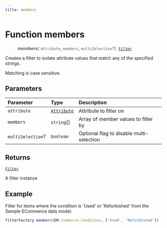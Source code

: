 ```yaml
---
title: members
---
```


# Function members

> **members**(
  `attribute`,
  `members`,
  `multiSelection`?): [`Filter`](../../../interfaces/interface.Filter.md)

Creates a filter to isolate attribute values that match any of the specified strings.

Matching is case sensitive.

## Parameters

| Parameter | Type | Description |
| :------ | :------ | :------ |
| `attribute` | [`Attribute`](../../../interfaces/interface.Attribute.md) | Attribute to filter on |
| `members` | `string`[] | Array of member values to filter by |
| `multiSelection`? | `boolean` | Optional flag to disable multi-selection |

## Returns

[`Filter`](../../../interfaces/interface.Filter.md)

A filter instance

## Example

Filter for items where the condition is 'Used' or 'Refurbished'
from the Sample ECommerce data model.
```ts
filterFactory.members(DM.Commerce.Condition, ['Used', 'Refurbished'])
```
